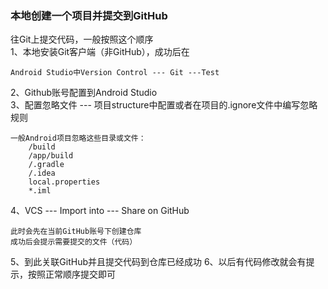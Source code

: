 ### 本地创建一个项目并提交到GitHub

往Git上提交代码，一般按照这个顺序  
1、本地安装Git客户端（非GitHub），成功后在

    Android Studio中Version Control --- Git ---Test  
2、Github账号配置到Android Studio  
3、配置忽略文件 --- 项目structure中配置或者在项目的.ignore文件中编写忽略规则
    
    一般Android项目忽略这些目录或文件：
        /build
        /app/build
        /.gradle
        /.idea
        local.properties
        *.iml  
4、VCS --- Import into --- Share on GitHub
    
    此时会先在当前GitHub账号下创建仓库
    成功后会提示需要提交的文件（代码）  
5、到此关联GitHub并且提交代码到仓库已经成功
6、以后有代码修改就会有提示，按照正常顺序提交即可